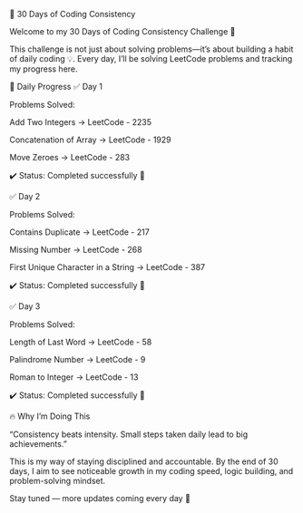 🚀 30 Days of Coding Consistency

Welcome to my 30 Days of Coding Consistency Challenge 🎯

This challenge is not just about solving problems—it’s about building a habit of daily coding 💡.
Every day, I’ll be solving LeetCode problems and tracking my progress here.

📅 Daily Progress
✅ Day 1

Problems Solved:

Add Two Integers → LeetCode - 2235

Concatenation of Array → LeetCode - 1929

Move Zeroes → LeetCode - 283

✔️ Status: Completed successfully 🎉

✅ Day 2

Problems Solved:

Contains Duplicate → LeetCode - 217

Missing Number → LeetCode - 268

First Unique Character in a String → LeetCode - 387

✔️ Status: Completed successfully 🎉

✅ Day 3

Problems Solved:

Length of Last Word → LeetCode - 58

Palindrome Number → LeetCode - 9

Roman to Integer → LeetCode - 13

✔️ Status: Completed successfully 🎉

🔥 Why I’m Doing This

“Consistency beats intensity. Small steps taken daily lead to big achievements.”

This is my way of staying disciplined and accountable.
By the end of 30 days, I aim to see noticeable growth in my coding speed, logic building, and problem-solving mindset.

Stay tuned — more updates coming every day 🚀
